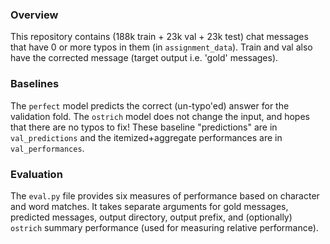 ### Overview
This repository contains (188k train + 23k val + 23k test) chat messages that have 0 or more typos in them (in `assignment_data`). Train and val also have the corrected message (target output i.e. 'gold' messages).

### Baselines
The `perfect` model predicts the correct (un-typo'ed) answer for the validation fold. The `ostrich` model does not change the input, and hopes that there are no typos to fix! These baseline "predictions" are in `val_predictions` and the itemized+aggregate performances are in `val_performances`.

### Evaluation
The `eval.py` file provides six measures of performance based on character and word matches. It takes separate arguments for gold messages, predicted messages, output directory, output prefix, and (optionally) `ostrich` summary performance (used for measuring relative performance).
